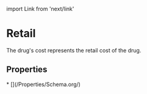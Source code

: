import Link from 'next/link'

# Retail

The drug's cost represents the retail cost of the drug.

## Properties

<Grid>
* [](/Properties/Schema.org/)

</Grid>


